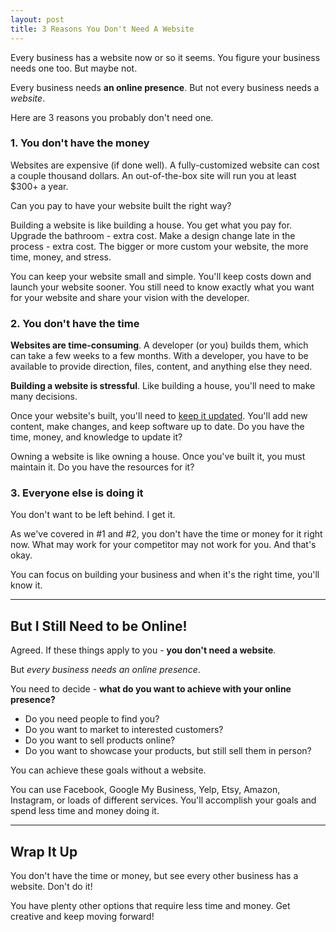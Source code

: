 ```yaml
---
layout: post
title: 3 Reasons You Don't Need A Website
---
```


Every business has a website now or so it seems. You figure your business needs one too. But maybe not.

Every business needs **an online presence**.
But not every business needs a *website*.

Here are 3 reasons you probably don't need one.

<!--more-->

### 1. You don't have the money

Websites are expensive (if done well). A fully-customized website can cost a couple thousand dollars. An out-of-the-box site will run you at least $300+ a year. 

Can you pay to have your website built the right way?

Building a website is like building a house. You get what you pay for. Upgrade the bathroom - extra cost. Make a design change late in the process - extra cost. The bigger or more custom your website, the more time, money, and stress.

You can keep your website small and simple. You'll keep costs down and launch your website sooner. You still need to know exactly what you want for your website and share your vision with the developer. 

### 2. You don't have the time

**Websites are time-consuming**. A developer (or you) builds them, which can take a few weeks to a few months. With a developer, you have to be available to provide direction, files, content, and anything else they need. 

**Building a website is stressful**. Like building a house, you'll need to make many decisions.

Once your website's built, you'll need to [keep it updated](https://staciefarmer.com/One-Easy-Way-To-Keep-Your-Website-Secure/). You'll add new content, make changes, and keep software up to date. Do you have the time, money, and knowledge to update it? 

Owning a website is like owning a house. Once you've built it, you must maintain it. Do you have the resources for it?

### 3. Everyone else is doing it

You don't want to be left behind. I get it. 

As we've covered in #1 and #2, you don't have the time or money for it right now. What may work for your competitor may not work for you. And that's okay.

You can focus on building your business and when it's the right time, you'll know it.


---
## But I Still Need to be Online!

Agreed. If these things apply to you - **you don't need a website**.

But *every business needs an online presence*.

You need to decide - **what do you want to achieve with your online presence?**

- Do you need people to find you?
- Do you want to market to interested customers?
- Do you want to sell products online?
- Do you want to showcase your products, but still sell them in person?

You can achieve these goals without a website. 

You can use Facebook, Google My Business, Yelp, Etsy, Amazon, Instagram, or loads of different services. You'll accomplish your goals and spend less time and money doing it. 

---

## Wrap It Up
You don't have the time or money, but see every other business has a website. Don't do it!

You have plenty other options that require less time and money. Get creative and keep moving forward!
